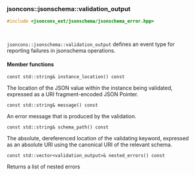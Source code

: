 ### jsoncons::jsonschema::validation_output

```cpp
#include <jsoncons_ext/jsonschema/jsonschema_error.hpp>
```

<br>

`jsoncons::jsonschema::validation_output` defines an event type for reporting failures in jsonschema operations.

#### Member functions

    const std::string& instance_location() const
The location of the JSON value within the instance being validated,
expressed as a URI fragment-encoded JSON Pointer.

    const std::string& message() const
An error message that is produced by the validation.

    const std::string& schema_path() const
The absolute, dereferenced location of the validating keyword,
expressed as an absolute URI using the canonical URI of the 
relevant schema.

    const std::vector<validation_output>& nested_errors() const
Returns a list of nested errors

